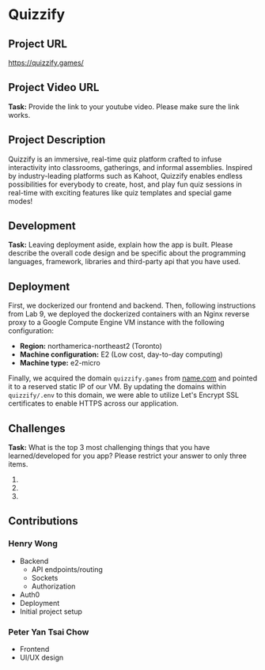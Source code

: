 # Quizzify

## Project URL
https://quizzify.games/

## Project Video URL 

**Task:** Provide the link to your youtube video. Please make sure the link works. 

## Project Description

Quizzify is an immersive, real-time quiz platform crafted to infuse interactivity into classrooms, gatherings, and informal assemblies. Inspired by industry-leading platforms such as Kahoot, Quizzify enables endless possibilities for everybody to create, host, and play fun quiz sessions in real-time with exciting features like quiz templates and special game modes!

## Development

**Task:** Leaving deployment aside, explain how the app is built. Please describe the overall code design and be specific about the programming languages, framework, libraries and third-party api that you have used. 

## Deployment

First, we dockerized our frontend and backend. Then, following instructions from Lab 9, we deployed the dockerized containers with an Nginx reverse proxy to a Google Compute Engine VM instance with the following configuration:
- **Region:** northamerica-northeast2 (Toronto)
- **Machine configuration:** E2 (Low cost, day-to-day computing)
- **Machine type:** e2-micro

Finally, we acquired the domain `quizzify.games` from [name.com](https://www.name.com/) and pointed it to a reserved static IP of our VM. By updating the domains within `quizzify/.env` to this domain, we were able to utilize Let's Encrypt SSL certificates to enable HTTPS across our application.

## Challenges

**Task:** What is the top 3 most challenging things that you have learned/developed for you app? Please restrict your answer to only three items. 

1.
2.
3. 

## Contributions

### Henry Wong
- Backend 
  - API endpoints/routing
  - Sockets
  - Authorization
- Auth0
- Deployment
- Initial project setup

### Peter Yan Tsai Chow
- Frontend
- UI/UX design
